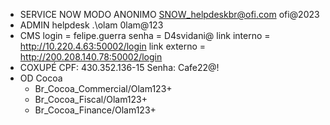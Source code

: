 - SERVICE NOW
  	MODO ANONIMO
  	SNOW_helpdeskbr@ofi.com
  	ofi@2023
- ADMIN helpdesk
  	.\olam
  	0lam@123
- CMS
  	login = felipe.guerra
  	senha = D4svidani@
  	link interno = http://10.220.4.63:50002/login
  	link externo = http://200.208.140.78:50002/login
- COXUPÉ 
  	CPF: 430.352.136-15
  	Senha: Cafe22@!
- OD Cocoa
	- Br_Cocoa_Commercial/Olam123+
	- Br_Cocoa_Fiscal/Olam123+
	- Br_Cocoa_Finance/Olam123+